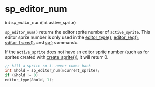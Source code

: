 # sp_editor_num

<Prototype>int sp_editor_num(int active_sprite)</Prototype>

`sp_editor_num()` returns the editor sprite number of `active_sprite`. This editor sprite number is only used in the [editor_type()](./editor-type.md), [editor_seq()](./editor-seq.md), [editor_frame()](./editor-frame.md), and [sp()](./sp.md) commands.

If the `active_sprite` does not have an editor sprite number (such as for sprites created with [create_sprite()](./create-sprite.md)), it will return 0.

```c
// kill a sprite so it never comes back
int &hold = sp_editor_num(&current_sprite);
if (&hold != 0)
editor_type(&hold, 1);
```
